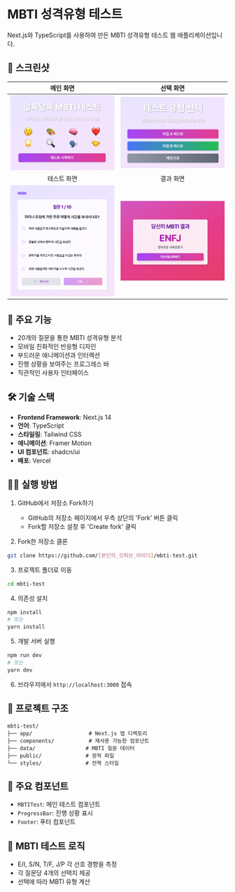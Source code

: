 # MBTI 성격유형 테스트

Next.js와 TypeScript를 사용하여 만든 MBTI 성격유형 테스트 웹 애플리케이션입니다.

## 📸 스크린샷

|메인 화면|선택 화면|
|:---:|:---:|
|<img src="https://raw.githubusercontent.com/lhg1006/portfolio-images/a3ed392a2921be631bc8d94977ee17c8f26fb0d6/images/project/mbti-0.png" width="400">|<img src="https://raw.githubusercontent.com/lhg1006/portfolio-images/a3ed392a2921be631bc8d94977ee17c8f26fb0d6/images/project/mbti-1.png" width="400">|
|테스트 화면|결과 화면|
|<img src="https://raw.githubusercontent.com/lhg1006/portfolio-images/a3ed392a2921be631bc8d94977ee17c8f26fb0d6/images/project/mbti-2.png" width="400">|<img src="https://raw.githubusercontent.com/lhg1006/portfolio-images/a3ed392a2921be631bc8d94977ee17c8f26fb0d6/images/project/mbti-3.png" width="400">|


## 🚀 주요 기능

- 20개의 질문을 통한 MBTI 성격유형 분석
- 모바일 친화적인 반응형 디자인
- 부드러운 애니메이션과 인터랙션
- 진행 상황을 보여주는 프로그레스 바
- 직관적인 사용자 인터페이스

## 🛠 기술 스택

- **Frontend Framework**: Next.js 14
- **언어**: TypeScript
- **스타일링**: Tailwind CSS
- **애니메이션**: Framer Motion
- **UI 컴포넌트**: shadcn/ui
- **배포**: Vercel

## 🏃‍♂️ 실행 방법

1. GitHub에서 저장소 Fork하기
   - GitHub의 저장소 페이지에서 우측 상단의 'Fork' 버튼 클릭
   - Fork할 저장소 설정 후 'Create fork' 클릭

2. Fork한 저장소 클론
```bash
git clone https://github.com/[본인의_깃허브_아이디]/mbti-test.git
```

3. 프로젝트 폴더로 이동
```bash
cd mbti-test
```

4. 의존성 설치
```bash
npm install
# 또는
yarn install
```

5. 개발 서버 실행
```bash
npm run dev
# 또는
yarn dev
```

6. 브라우저에서 `http://localhost:3000` 접속

## 📱 프로젝트 구조

```
mbti-test/
├── app/                  # Next.js 앱 디렉토리
├── components/           # 재사용 가능한 컴포넌트
├── data/                # MBTI 질문 데이터
├── public/              # 정적 파일
└── styles/              # 전역 스타일
```

## 🎨 주요 컴포넌트

- `MBTITest`: 메인 테스트 컴포넌트
- `ProgressBar`: 진행 상황 표시
- `Footer`: 푸터 컴포넌트

## 🔄 MBTI 테스트 로직

- E/I, S/N, T/F, J/P 각 선호 경향을 측정
- 각 질문당 4개의 선택지 제공
- 선택에 따라 MBTI 유형 계산
